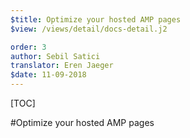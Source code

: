 ```yaml
---
$title: Optimize your hosted AMP pages
$view: /views/detail/docs-detail.j2

order: 3
author: Sebil Satici
translator: Eren Jaeger
$date: 11-09-2018
---
```


[TOC]

#Optimize your hosted AMP pages

